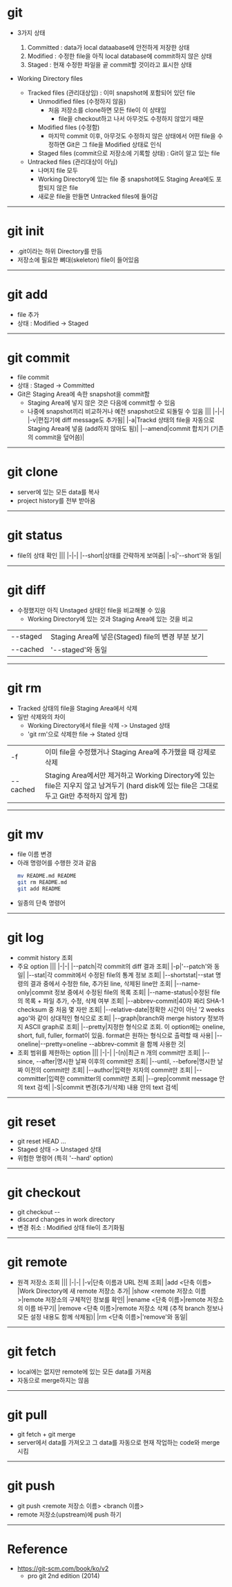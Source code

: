# git

- 3가지 상태
  1. Committed : data가 local dataabase에 안전하게 저장한 상태
  2. Modified : 수정한 file을 아직 local database에 commit하지 않은 상태
  3. Staged : 현재 수정한 파일을 곹 commit할 것이라고 표시한 상태

- Working Directory files
  - Tracked files (관리대상임) : 이미 snapshot에 포함되어 있던 file
    - Unmodified files (수정하지 않음)
      - 처음 저장소를 clone하면 모든 file이 이 상태임
        - file을 checkout하고 나서 아무것도 수정하지 않았기 때문
    - Modified files (수정함)
      - 마지막 commit 이후, 아무것도 수정하지 않은 상태에서 어떤 file을 수정하면 Git은 그 file을 Modified 상태로 인식
    - Staged files (commit으로 저장소에 기록할 상태) : Git이 알고 있는 file
  - Untracked files (관리대상이 아님)
    - 나머지 file 모두
    - Working Directory에 있는 file 중 snapshot에도 Staging Area에도 포함되지 않은 file
    - 새로운 file을 만들면 Untracked files에 들어감

---

# git init

- .git이라는 하위 Directory를 만듬
- 저장소에 필요한 뼈대(skeleton) file이 들어있음

---

# git add

- file 추가
- 상태 : Modified -> Staged

---

# git commit

- file commit
- 상태 : Staged -> Committed
- Git은 Staging Area에 속한 snapshot을 commit함
  - Staging Area에 넣지 않은 것은 다음에 commit할 수 있음
  - 나중에 snapshot끼리 비교하거나 예전 snapshot으로 되돌릴 수 있음
|||
|-|-|
|-v|편집기에 diff message도 추가됨|
|-a|Trackd 상태의 file을 자동으로 Staging Area에 넣음 (add하지 않아도 됨)|
|--amend|commit 합치기 (기존의 commit을 덮어씀)|

---

# git clone

- server에 있는 모든 data를 복사
- project history를 전부 받아옴

---

# git status

- file의 상태 확인
|||
|-|-|
|--short|상태를 간략하게 보여줌|
|-s|'--short'와 동일|

---

# git diff

- 수정했지만 아직 Unstaged 상태인 file을 비교해볼 수 있음
  - Working Directory에 있는 것과 Staging Area에 있는 것을 비교

|||
|-|-|
|--staged|Staging Area에 넣은(Staged) file의 변경 부분 보기|
|--cached|'--staged'와 동일|

---

# git rm

- Tracked 상태의 file을 Staging Area에서 삭제
- 일반 삭제와의 차이
  - Working Directory에서 file을 삭제 -> Unstaged 상태
  - 'git rm'으로 삭제한 file -> Stated 상태

|||
|-|-|
|-f|이미 file을 수정했거나 Staging Area에 추가했을 때 강제로 삭제|
|--cached|Staging Area에서만 제거하고 Working Directory에 있는 file은 지우지 않고 남겨두기 (hard disk에 있는 file은 그대로 두고 Git만 추적하지 않게 함)|

---

# git mv

- file 이름 변경
- 아래 명령어를 수행한 것과 같음
  ```sh
  mv README.md README
  git rm README.md
  git add README
  ```
- 일종의 단축 명령어

---

# git log

- commit history 조회
- 주요 option
  |||
  |-|-|
  |--patch|각 commit의 diff 결과 조회|
  |-p|'--patch'와 동일|
  |--stat|각 commit에서 수정된 file의 통계 정보 조회|
  |--shortstat|--stat 명령의 결과 중에서 수정한 file, 추가된 line, 삭제된 line만 조회|
  |--name-only|commit 정보 중에서 수정된 file의 목록 조회|
  |--name-status|수정된 file의 목록 + 파일 추가, 수정, 삭제 여부 조회|
  |--abbrev-commit|40자 짜리 SHA-1 checksum 중 처음 몇 자만 조회|
  |--relative-date|정확한 시간이 아닌 '2 weeks ago'와 같이 상대적인 형식으로 조회|
  |--graph|branch와 merge history 정보까지 ASCII graph로 조회|
  |--pretty|지정한 형식으로 조회. 이 option에는 oneline, short, full, fuller, format이 있음. format은 원하는 형식으로 출력할 때 사용|
  |--oneline|--pretty=oneline --abbrev-commit 을 함께 사용한 것|
- 조회 범위를 제한하는 option
  |||
  |-|-|
  |-(n)|최근 n 개의 commit만 조회|
  |--since, --after|명시한 날짜 이후의 commit만 조회|
  |--until, --before|명시한 날짜 이전의 commit만 조회|
  |--author|입력한 저자의 commit만 조회|
  |--committer|입력한 committer의 commit만 조회|
  |--grep|commit message 안의 text 검색|
  |-S|commit 변경(추갸/삭제) 내용 안의 text 검색|

---

# git reset

- git reset HEAD <file>...
- Staged 상태 -> Unstaged 상태
- 위험한 명령어 (특히 '--hard' option)

---

# git checkout

- git checkout -- <file>
- discard changes in work directory
- 변경 취소 : Modified 상태 file이 초기화됨

---

# git remote

- 원격 저장소 조회
|||
|-|-|
|-v|단축 이름과 URL 전체 조회|
|add <단축 이름> <URL>|Work Directory에 새 remote 저장소 추가|
|show <remote 저장소 이름>|remote 저장소의 구체적인 정보를 확인|
|rename <단축 이름>|remote 저장소의 이름 바꾸기|
|remove <단축 이름>|remote 저장소 삭제 (추적 branch 정보나 모든 설정 내용도 함께 삭제됨)|
|rm <단축 이름>|'remove'와 동일|

---

# git fetch

- local에는 없지만 remote에 있는 모든 data를 가져옴
- 자동으로 merge하지는 않음

---

# git pull

- git fetch + git merge
- server에서 data를 가져오고 그 data를 자동으로 현재 작업하는 code와 merge시킴

---

# git push

- git push <remote 저장소 이름> <branch 이름>
- remote 저장소(upstream)에 push 하기

---

# Reference

- https://git-scm.com/book/ko/v2
  - pro git 2nd edition (2014)
